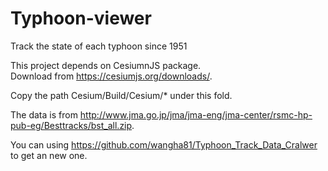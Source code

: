 # Typhoon-viewer
Track the state of each typhoon since 1951

This project depends on CesiumnJS package.  
Download from 
  https://cesiumjs.org/downloads/.

Copy the path Cesium/Build/Cesium/* under this fold.

The data is from http://www.jma.go.jp/jma/jma-eng/jma-center/rsmc-hp-pub-eg/Besttracks/bst_all.zip.

You can using https://github.com/wangha81/Typhoon_Track_Data_Cralwer to get an new one.
